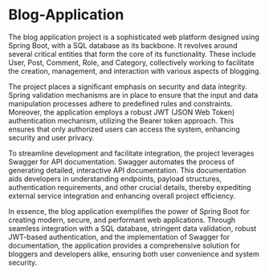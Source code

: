 # Blog-Application
The blog application project is a sophisticated web platform designed using Spring Boot, with a SQL database as its backbone. It revolves around several critical entities that form the core of its functionality. These include User, Post, Comment, Role, and Category, collectively working to facilitate the creation, management, and interaction with various aspects of blogging.

The project places a significant emphasis on security and data integrity. Spring validation mechanisms are in place to ensure that the input and data manipulation processes adhere to predefined rules and constraints. Moreover, the application employs a robust JWT (JSON Web Token) authentication mechanism, utilizing the Bearer token approach. This ensures that only authorized users can access the system, enhancing security and user privacy.

To streamline development and facilitate integration, the project leverages Swagger for API documentation. Swagger automates the process of generating detailed, interactive API documentation. This documentation aids developers in understanding endpoints, payload structures, authentication requirements, and other crucial details, thereby expediting external service integration and enhancing overall project efficiency.

In essence, the blog application exemplifies the power of Spring Boot for creating modern, secure, and performant web applications. Through seamless integration with a SQL database, stringent data validation, robust JWT-based authentication, and the implementation of Swagger for documentation, the application provides a comprehensive solution for bloggers and developers alike, ensuring both user convenience and system security.
